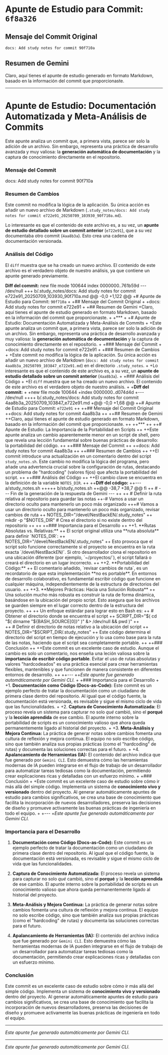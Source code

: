 # Apunte de Estudio para Commit: `6f8a326`

## Mensaje del Commit Original
```
docs: Add study notes for commit 90f710a
```

## Resumen de Gemini
Claro, aquí tienes el apunte de estudio generado en formato Markdown, basado en la información del commit que proporcionaste.

***

# Apunte de Estudio: Documentación Automatizada y Meta-Análisis de Commits

Este apunte analiza un commit que, a primera vista, parece ser solo la adición de un archivo. Sin embargo, representa una práctica de desarrollo avanzada y muy valiosa: la **generación automática de documentación** y la captura de conocimiento directamente en el repositorio.

### Mensaje del Commit

docs: Add study notes for commit 90f710a

### Resumen de Cambios

Este commit no modifica la lógica de la aplicación. Su única acción es añadir un nuevo archivo de Markdown (`.study_notes/docs: Add study notes for commit e722e91_20250709_103930_90f710a.md`).

Lo interesante es que el contenido de este archivo es, a su vez, un **apunte de estudio detallado sobre un commit anterior** (`e722e91`), que a su vez documentaba otro commit (`4aa8b3a`). Esto crea una cadena de documentación versionada.

### Análisis del Código

El `diff` muestra que se ha creado un nuevo archivo. El contenido de este archivo es el verdadero objeto de nuestro análisis, ya que contiene un apunte generado previamente.

**Diff del commit:**
new file mode 100644
index 0000000..761b59d
--- /dev/null
+++ b/.study_notes/docs: Add study notes for commit e722e91_20250709_103930_90f710a.md
@@ -0,0 +1,122 @@
+# Apunte de Estudio para Commit: `90f710a`
+
+## Mensaje del Commit Original
+
+docs: Add study notes for commit e722e91
+
+## Resumen de Gemini
+Claro, aquí tienes el apunte de estudio generado en formato Markdown, basado en la información del commit que proporcionaste.
+
+***
+
+# Apunte de Estudio: Documentación Automatizada y Meta-Análisis de Commits
+
+Este apunte analiza un commit que, a primera vista, parece ser solo la adición de un archivo. Sin embargo, representa una práctica de desarrollo avanzada y muy valiosa: la **generación automática de documentación** y la captura de conocimiento directamente en el repositorio.
+
+### Mensaje del Commit
+
+docs: Add study notes for commit e722e91
+
+### Resumen de Cambios
+
+Este commit no modifica la lógica de la aplicación. Su única acción es añadir un nuevo archivo de Markdown (`docs: Add study notes for commit 4aa8b3a_20250709_103847_e722e91.md`) en el directorio `.study_notes`.
+
+Lo interesante es que el contenido de este archivo es, a su vez, un **apunte de estudio detallado sobre un commit anterior** (`4aa8b3a`).
+
+### Análisis del Código
+
+El `diff` muestra que se ha creado un nuevo archivo. El contenido de este archivo es el verdadero objeto de nuestro análisis.
+
+**Diff del commit:**
+
+new file mode 100644
+index 0000000..d074d4d
+--- /dev/null
++++ b/.study_notes/docs: Add study notes for commit 4aa8b3a_20250709_103847_e722e91.md
+@@ -0,0 +1,68 @@
++# Apunte de Estudio para Commit: `e722e91`
++
++## Mensaje del Commit Original
++docs: Add study notes for commit 4aa8b3a
++
++## Resumen de Gemini
++Claro, aquí tienes el apunte de estudio generado en formato Markdown, basado en la información del commit que proporcionaste.
++
++***
++
++# Apunte de Estudio: La Importancia de la Portabilidad en Scripts
++
++Este apunte analiza un cambio aparentemente menor en un script de shell, pero que revela una lección fundamental sobre buenas prácticas de desarrollo: la portabilidad del código.
++
++### Mensaje del Commit
++
++docs: Add study notes for commit 4aa8b3a
++
++### Resumen de Cambios
++
++El commit introduce una actualización en un comentario dentro del script `study_notes.sh`. Este cambio no modifica la lógica del programa, pero añade una advertencia crucial sobre la configuración de rutas, destacando un problema de "hardcoding" (valores fijos) que afecta la portabilidad del script.
++
++### Análisis del Código
++
++El cambio clave se encuentra en la definición de la variable `NOTES_DIR`.
++
++**Diff del código:**
++--- a/study_notes.sh
+++++ b/study_notes.sh
++@@ -38,7 +38,7 @@ fi
++ # --- Fin de la generación de la respuesta de Gemini ---
++ 
++ # Definir la ruta relativa al repositorio para guardar las notas
++-# Vamos a usar un directorio oculto para mantenerlo un poco más organizado
+++# Vamos a usar un directorio oculto para mantenerlo un poco más organizado, revisar cambios de ruta
++ NOTES_DIR="/devel/NestBackEN/.study_notes"
++ mkdir -p "$NOTES_DIR" # Crea el directorio si no existe dentro del repositorio
++
++
++### Importancia para el Desarrollo
++
++1.  **Rutas Absolutas vs. Relativas:**
++    El script original utiliza una **ruta absoluta** para definir `NOTES_DIR`:
++    NOTES_DIR="/devel/NestBackEN/.study_notes"
++    Esto provoca que el script solo funcione correctamente si el proyecto se encuentra en la ruta exacta `/devel/NestBackEN/`. Si otro desarrollador clona el repositorio en una ubicación diferente (por ejemplo, `~/proyectos/`), el script fallará o creará el directorio en un lugar incorrecto.
++
++2.  **Portabilidad del Código:**
++    El comentario añadido, `revisar cambios de ruta`, es un recordatorio de que esta implementación **no es portable**. En entornos de desarrollo colaborativo, es fundamental escribir código que funcione en cualquier máquina, independientemente de la estructura de directorios del usuario.
++
++3.  **Mejores Prácticas: Hacia una Solución Robusta**
++    Una solución mucho más robusta es construir la ruta de forma dinámica, basándose en la ubicación del propio script. Esto asegura que los archivos se guarden siempre en el lugar correcto dentro de la estructura del proyecto.
++
++    Un enfoque estándar para lograr esto en Bash es:
++    # Obtener el directorio donde se encuentra el script
++    SCRIPT_DIR="$( cd "$( dirname "${BASH_SOURCE[0]}" )" &> /dev/null && pwd )"
++    
++    # Definir el directorio de notas relativo a la ubicación del script
++    NOTES_DIR="$SCRIPT_DIR/.study_notes"
++    Este código determina el directorio del script en tiempo de ejecución y lo usa como base para la ruta de las notas, haciendo que el script sea completamente portable.
++
++### Conclusión
++
++Este commit es un excelente caso de estudio. Aunque el cambio es solo un comentario, nos enseña una leción valiosa sobre la **importancia de escribir código portable**. Evitar el uso de rutas absolutas y valores "hardcodeados" es una práctica esencial para crear herramientas flexibles, mantenibles y que funcionen de manera consistente en diferentes entornos de desarrollo.
++
++---
++*Este apunte fue generado automáticamente por Gemini CLI.*
+
+### Importancia para el Desarrollo
+
+1.  **Documentación como Código (Docs-as-Code):** Este commit es un ejemplo perfecto de tratar la documentación como un ciudadano de primera clase dentro del repositorio. Al igual que el código fuente, la documentación está versionada, es revisable y sigue el mismo ciclo de vida que las funcionalidades.
+
+2.  **Captura de Conocimiento Automatizada:** El proceso revela un sistema para capturar no solo *qué* cambió, sino el **porqué** y la **lección aprendida** de ese cambio. El apunte interno sobre la portabilidad de scripts es un conocimiento valioso que ahora queda permanentemente ligado al historial del proyecto.
+
+3.  **Meta-Análisis y Mejora Continua:** La práctica de generar notas sobre cambios fomenta una cultura de reflexión y mejora continua. El equipo no solo escribe código, sino que también analiza sus propias prácticas (como el "hardcoding" de rutas) y documenta las soluciones correctas para el futuro.
+
+4.  **Apalancamiento de Herramientas (IA):** El contenido del archivo indica que fue generado por `Gemini CLI`. Esto demuestra cómo las herramientas modernas de IA pueden integrarse en el flujo de trabajo de un desarrollador para automatizar tareas tediosas como la documentación, permitiendo crear explicaciones ricas y detalladas con un esfuerzo mínimo.
+
+### Conclusión
+
+Este commit es un excelente caso de estudio sobre cómo ir más allá del simple código. Implementa un sistema de **conocimiento vivo y versionado** dentro del proyecto. Al generar automáticamente apuntes de estudio para cambios significativos, se crea una base de conocimiento que facilita la incorporación de nuevos desarrolladores, preserva las decisiones de diseño y promueve activamente las buenas prácticas de ingeniería en todo el equipo.
+
+---
+*Este apunte fue generado automáticamente por Gemini CLI.*


### Importancia para el Desarrollo

1.  **Documentación como Código (Docs-as-Code):** Este commit es un ejemplo perfecto de tratar la documentación como un ciudadano de primera clase dentro del repositorio. Al igual que el código fuente, la documentación está versionada, es revisable y sigue el mismo ciclo de vida que las funcionalidades.

2.  **Captura de Conocimiento Automatizada:** El proceso revela un sistema para capturar no solo *qué* cambió, sino el **porqué** y la **lección aprendida** de ese cambio. El apunte interno sobre la portabilidad de scripts es un conocimiento valioso que ahora queda permanentemente ligado al historial del proyecto.

3.  **Meta-Análisis y Mejora Continua:** La práctica de generar notas sobre cambios fomenta una cultura de reflexión y mejora continua. El equipo no solo escribe código, sino que también analiza sus propias prácticas (como el "hardcoding" de rutas) y documenta las soluciones correctas para el futuro.

4.  **Apalancamiento de Herramientas (IA):** El contenido del archivo indica que fue generado por `Gemini CLI`. Esto demuestra cómo las herramientas modernas de IA pueden integrarse en el flujo de trabajo de un desarrollador para automatizar tareas tediosas como la documentación, permitiendo crear explicaciones ricas y detalladas con un esfuerzo mínimo.

### Conclusión

Este commit es un excelente caso de estudio sobre cómo ir más allá del simple código. Implementa un sistema de **conocimiento vivo y versionado** dentro del proyecto. Al generar automáticamente apuntes de estudio para cambios significativos, se crea una base de conocimiento que facilita la incorporación de nuevos desarrolladores, preserva las decisiones de diseño y promueve activamente las buenas prácticas de ingeniería en todo el equipo.

***
*Este apunte fue generado automáticamente por Gemini CLI.*

---
*Este apunte fue generado automáticamente por Gemini CLI.*
